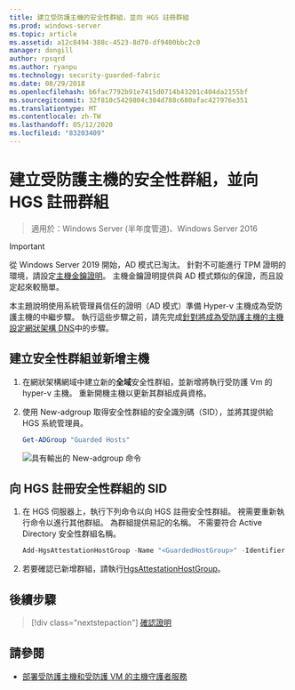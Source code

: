 ```yaml
---
title: 建立受防護主機的安全性群組，並向 HGS 註冊群組
ms.prod: windows-server
ms.topic: article
ms.assetid: a12c8494-388c-4523-8d70-df9400bbc2c0
manager: dongill
author: rpsqrd
ms.author: ryanpu
ms.technology: security-guarded-fabric
ms.date: 08/29/2018
ms.openlocfilehash: b6fac7792b91e7415d0714b43201c404da2155bf
ms.sourcegitcommit: 32f810c5429804c384d788c680afac427976e351
ms.translationtype: MT
ms.contentlocale: zh-TW
ms.lasthandoff: 05/12/2020
ms.locfileid: "83203409"
---
```

# <a name="create-a-security-group-for-guarded-hosts-and-register-the-group-with-hgs"></a>建立受防護主機的安全性群組，並向 HGS 註冊群組

> 適用於：Windows Server (半年度管道)、Windows Server 2016

> [!IMPORTANT]
> 從 Windows Server 2019 開始，AD 模式已淘汰。 針對不可能進行 TPM 證明的環境，請設定[主機金鑰證明](guarded-fabric-initialize-hgs-key-mode.md)。 主機金鑰證明提供與 AD 模式類似的保證，而且設定起來較簡單。

本主題說明使用系統管理員信任的證明（AD 模式）準備 Hyper-v 主機成為受防護主機的中繼步驟。 執行這些步驟之前，請先完成[針對將成為受防護主機的主機設定網狀架構 DNS](guarded-fabric-configuring-fabric-dns-ad.md)中的步驟。


## <a name="create-a-security-group-and-add-hosts"></a>建立安全性群組並新增主機

1. 在網狀架構網域中建立新的**全域**安全性群組，並新增將執行受防護 Vm 的 hyper-v 主機。 重新開機主機以更新其群組成員資格。

2. 使用 New-adgroup 取得安全性群組的安全識別碼（SID），並將其提供給 HGS 系統管理員。

    ```powershell
    Get-ADGroup "Guarded Hosts"
    ```

    ![具有輸出的 New-adgroup 命令](../media/Guarded-Fabric-Shielded-VM/guarded-host-get-adgroup.png)

## <a name="register-the-sid-of-the-security-group-with-hgs"></a>向 HGS 註冊安全性群組的 SID

1. 在 HGS 伺服器上，執行下列命令以向 HGS 註冊安全性群組。
   視需要重新執行命令以進行其他群組。
   為群組提供易記的名稱。
   不需要符合 Active Directory 安全性群組名稱。

   ```powershell
   Add-HgsAttestationHostGroup -Name "<GuardedHostGroup>" -Identifier "<SID>"
   ```

2. 若要確認已新增群組，請執行[HgsAttestationHostGroup](https://technet.microsoft.com/library/mt652172.aspx)。

## <a name="next-step"></a>後續步驟

> [!div class="nextstepaction"]
> [確認證明](guarded-fabric-confirm-hosts-can-attest-successfully.md)


## <a name="see-also"></a>請參閱

- [部署受防護主機和受防護 VM 的主機守護者服務](guarded-fabric-deploying-hgs-overview.md)
